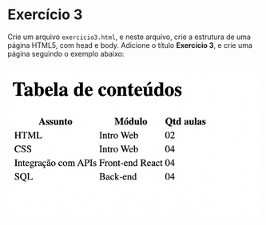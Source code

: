 # Exercício 3

Crie um arquivo `exercicio3.html`, e neste arquivo, crie a estrutura de uma página HTML5, com head e body. Adicione o título **Exercício 3**, e crie uma página seguindo o exemplo abaixo:

![Exercício](./assets/exercicio3.png)
